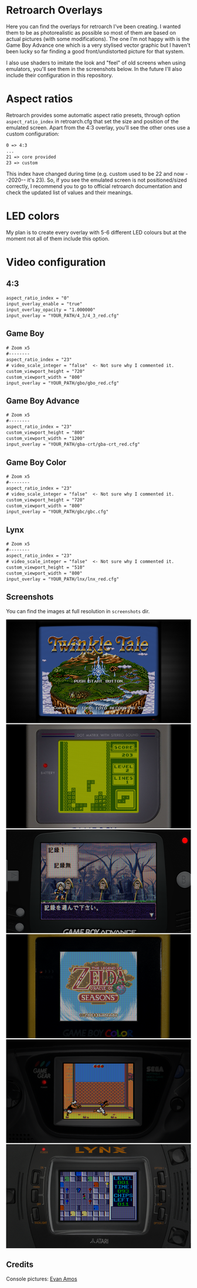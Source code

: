 Retroarch Overlays
==================

Here you can find the overlays for retroarch I've been creating. I wanted them
to be as photorealistic as possible so most of them are based on actual pictures
(with some modifications). The one I'm not happy with is the Game Boy Advance
one which is a very stylised vector graphic but I haven't been lucky so far
finding a good front/undistorted picture for that system.

I also use shaders to imitate the look and "feel" of old screens when using
emulators, you'll see them in the screenshots below. In the future I'll also
include their configuration in this repository.

Aspect ratios
=============

Retroarch provides some automatic aspect ratio presets, through option
`aspect_ratio_index` in retroarch.cfg that set the size and position of the
emulated screen. Apart from the 4:3 overlay, you'll see the other ones use a
custom configuration:

    0 => 4:3
    ...
    21 => core provided
    23 => custom

This index have changed during time (e.g. custom used to be 22 and now --2020--
it's 23). So, if you see the emulated screen is not positioned/sized correctly,
I recommend you to go to official retroarch documentation and check the updated
list of values and their meanings.


LED colors
==========

My plan is to create every overlay with 5-6 different LED colours but at the
moment not all of them include this option.


Video configuration
===================

4:3
---

    aspect_ratio_index = "0"
    input_overlay_enable = "true"
    input_overlay_opacity = "1.000000"
    input_overlay = "YOUR_PATH/4_3/4_3_red.cfg"


Game Boy
--------

    # Zoom x5
    #--------
    aspect_ratio_index = "23"
    # video_scale_integer = "false"  <- Not sure why I commented it.
    custom_viewport_height = "720"
    custom_viewport_width = "800"
    input_overlay = "YOUR_PATH/gbo/gbo_red.cfg"


Game Boy Advance
----------------

    # Zoom x5
    #--------
    aspect_ratio_index = "23"
    custom_viewport_height = "800"
    custom_viewport_width = "1200"
    input_overlay = "YOUR_PATH/gba-crt/gba-crt_red.cfg"



Game Boy Color
--------------

    # Zoom x5
    #--------
    aspect_ratio_index = "23"
    # video_scale_integer = "false"  <- Not sure why I commented it.
    custom_viewport_height = "720"
    custom_viewport_width = "800"
    input_overlay = "YOUR_PATH/gbc/gbc.cfg"


Lynx
----

    # Zoom x5
    #--------
    aspect_ratio_index = "23"
    # video_scale_integer = "false"  <- Not sure why I commented it.
    custom_viewport_height = "510"
    custom_viewport_width = "800"
    input_overlay = "YOUR_PATH/lnx/lnx_red.cfg"


Screenshots
-----------

You can find the images at full resolution in `screenshots` dir.

![4:3 overlay](screenshots/overlay_4_3_small.png "4:3 overlay")
![Game Boy overlay](screenshots/overlay_gbo_small.png "Game Boy overlay")
![Game Boy Advance overlay](screenshots/overlay_gba_small.png "Game Boy Advance overlay")
![Game Boy Color overlay](screenshots/overlay_gbc_small.png "Game Boy Color overlay")
![Game Gear overlay](screenshots/overlay_sgg_small.png "Game Boy Color overlay")
![Lynx overlay](screenshots/overlay_lnx_small.png "Lynx overlay")


Credits
-------

Console pictures: [Evan Amos](https://www.wikiwand.com/en/Evan_Amos)


